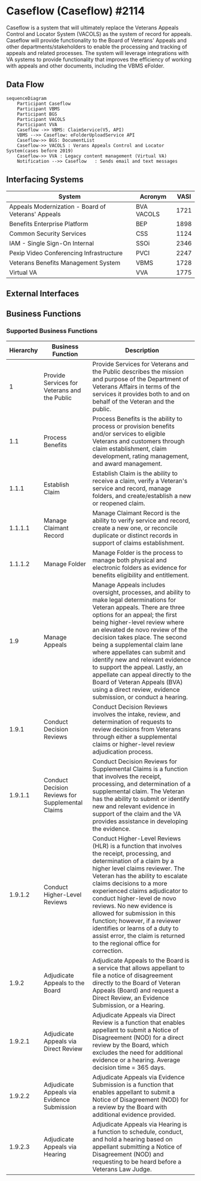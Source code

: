 # Caseflow (Caseflow) #2114
Caseflow is a system that will ultimately replace the Veterans Appeals Control and Locator System (VACOLS) as the system of record for appeals. Caseflow will provide functionality to the Board of Veterans' Appeals and other departments/stakeholders to enable the processing and tracking of appeals and related processes. The system will leverage integrations with VA systems to provide functionality that improves the efficiency of working with appeals and other documents, including the VBMS eFolder.
## Data Flow
```mermaid
sequenceDiagram
    Participant Caseflow
    Participant VBMS
    Participant BGS
    Participant VACOLS
    Participant VVA
    Caseflow ->> VBMS: ClaimService(V5, API) 
    VBMS -->> Caseflow: eFolderUploadService API
    Caseflow->> BGS: DocumentList
    Caseflow->> VACOLS : Verans Appeals Control and Locator System(cases before 2019)
    Caseflow->> VVA : Legacy content management (Virtual VA)
    Notification -->> Caseflow   : Sends email and text messages

```
## Interfacing Systems
|System|Acronym|VASI|
|-|-|-|
|Appeals Modernization - Board of Veterans' Appeals|BVA VACOLS|1721|
|Benefits Enterprise Platform|BEP|1898|
|Common Security Services|CSS|1124|
|IAM - Single Sign-On Internal|SSOi|2346|
|Pexip Video Conferencing Infrastructure|PVCI|2247|
|Veterans Benefits Management System|VBMS|1728|
|Virtual VA|VVA|1775|
## External Interfaces
## Business Functions
### Supported Business Functions
|Hierarchy|Business Function|Description|
|-|-|-|
|1|Provide Services for Veterans and the Public|Provide Services for Veterans and the Public describes the mission and purpose of the Department of Veterans Affairs in terms of the services it provides both to and on behalf of the Veteran and the public.|
|1.1|Process Benefits|Process Benefits is the ability to process or provision benefits and/or services to eligible Veterans and customers through claim establishment, claim development, rating management, and award management.|
|1.1.1|Establish Claim|Establish Claim is the ability to receive a claim, verify a Veteran's service and record, manage folders, and create/establish a new or reopened claim.|
|1.1.1.1|Manage Claimant Record|Manage Claimant Record is the ability to verify service and record, create a new one, or reconcile duplicate or distinct records in support of claims establishment.|
|1.1.1.2|Manage Folder|Manage Folder is the process to manage both physical and electronic folders as evidence for benefits eligibility and entitlement.|
|1.9|Manage Appeals|Manage Appeals includes oversight, processes, and ability to make legal determinations for Veteran appeals. There are three options for an appeal; the first being higher-level review where an elevated de novo review of the decision takes place. The second being a supplemental claim lane where appellates can submit and identify new and relevant evidence to support the appeal. Lastly, an appellate can appeal directly to the Board of Veteran Appeals (BVA) using a direct review, evidence submission, or conduct a hearing.|
|1.9.1|Conduct Decision Reviews|Conduct Decision Reviews involves the intake, review, and determination of requests to review decisions from Veterans through either a supplemental claims or higher-level review adjudication process.|
|1.9.1.1|Conduct Decision Reviews for Supplemental Claims|Conduct Decision Reviews for Supplemental Claims is a function that involves the receipt, processing, and determination of a supplemental claim. The Veteran has the ability to submit or identify new and relevant evidence in support of the claim and the VA provides assistance in developing the evidence.|
|1.9.1.2|Conduct Higher-Level Reviews|Conduct Higher-Level Reviews (HLR) is a function that involves the receipt, processing, and determination of a claim by a higher level claims reviewer. The Veteran has the ability to escalate claims decisions to a more experienced claims adjudicator to conduct higher-level de novo reviews. No new evidence is allowed for submission in this function; however, if a reviewer identifies or learns of a duty to assist error, the claim is returned to the regional office for correction.|
|1.9.2|Adjudicate Appeals to the Board|Adjudicate Appeals to the Board is a service that allows appellant to file a notice of disagreement directly to the Board of Veteran Appeals (Board) and request a Direct Review, an Evidence Submission, or a Hearing.|
|1.9.2.1|Adjudicate Appeals via Direct Review|Adjudicate Appeals via Direct Review is a function that enables appellant to submit a Notice of Disagreement (NOD) for a direct review by the Board, which excludes the need for additional evidence or a hearing. Average decision time = 365 days.|
|1.9.2.2|Adjudicate Appeals via Evidence Submission|Adjudicate Appeals via Evidence Submission is a function that enables appellant to submit a Notice of Disagreement (NOD) for a review by the Board with additional evidence provided.|
|1.9.2.3|Adjudicate Appeals via Hearing|Adjudicate Appeals via Hearing is a function to schedule, conduct, and hold a hearing based on appellant submitting a Notice of Disagreement (NOD) and requesting to be heard before a Veterans Law Judge.|
